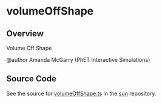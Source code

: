 # volumeOffShape

## Overview

Volume Off Shape

@author Amanda McGarry (PhET Interactive Simulations)



## Source Code

See the source for [volumeOffShape.ts](https://github.com/phetsims/sun/blob/main/js/shapes/volumeOffShape.ts) in the [sun](https://github.com/phetsims/sun) repository.
